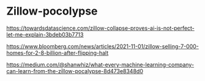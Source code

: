 # Zillow-pocolypse
https://towardsdatascience.com/zillow-collapse-proves-ai-is-not-perfect-let-me-explain-3bdeb03b7713

https://www.bloomberg.com/news/articles/2021-11-01/zillow-selling-7-000-homes-for-2-8-billion-after-flipping-halt

https://medium.com/@shanwhiz/what-every-machine-learning-company-can-learn-from-the-zillow-pocalypse-8d473e8348d0
